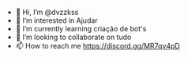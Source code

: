 - 👋 Hi, I’m @dvzzkss
- 👀 I’m interested in Ajudar
- 🌱 I’m currently learning criação de bot's
- 💞️ I’m looking to collaborate on tudo
- 📫 How to reach me https://discord.gg/MR7qv4pD

<!---
dvzzkss/dvzzkss is a ✨ special ✨ repository because its `README.md` (this file) appears on your GitHub profile.
You can click the Preview link to take a look at your changes.
--->
